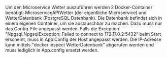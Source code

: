 Um den Microservice Wetter auszuführen werden 2 Docker-Container benötigt: MicroserviceAPIWetter (der eigentliche Microservice) und WetterDatenbank (PostgreSQL Datenbank).
Die Datenbank befindet sich in einem eigenen Container, um sie austauschbar zu machen. Dazu muss nur das Config-File angepasst werden.
Falls die Exception "Npgsql.NpgsqlException: Failed to connect to 172.17.0.2:5432" beim Start erscheint, muss in App.Config der Host angepasst werden. Die IP-Adresse kann mittels "docker inspect WetterDatenbank" abgerufen werden und muss lediglich in App.config ersetzt werden.
